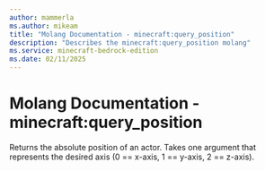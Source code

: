 ```yaml
---
author: mammerla
ms.author: mikeam
title: "Molang Documentation - minecraft:query_position"
description: "Describes the minecraft:query_position molang"
ms.service: minecraft-bedrock-edition
ms.date: 02/11/2025 
---
```


# Molang Documentation - minecraft:query_position

Returns the absolute position of an actor.  Takes one argument that represents the desired axis (0 == x-axis, 1 == y-axis, 2 == z-axis).
